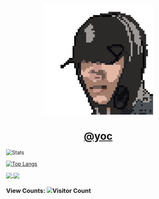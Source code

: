 <!---
YOCdot/YOCdot is a ✨ special ✨ repository because its `README.md` (this file) appears on your GitHub profile.
You can click the Preview link to take a look at your changes.
--->

<div align=center>
<img width='300' height='300' src="./favicon.png" />

<h1>
<a href="https://www.iyoc.xyz" target="_blank">@yoc</a>
</h1>
  
</div>
  

![Stats](https://github-readme-stats.vercel.app/api?username=YOCdot&show_icons=true&theme=buefy)

[![Top Langs](https://github-readme-stats.vercel.app/api/top-langs/?username=YOCdot&layout=compact&theme=buefy)](https://github.com/YOCdot/github-readme-stats)

<a href="https://github.com/anuraghazra/github-readme-stats">
  <img align="center" src="https://github-readme-stats.vercel.app/api?username=YOCdot&show_icons=true&theme=buefy" />
</a>
<a href="https://github.com/anuraghazra/convoychat">
  <img align="center" src="https://github-readme-stats.vercel.app/api/top-langs/?username=YOCdot&layout=compact&theme=buefy" />
</a>


### View Counts: ![Visitor Count](https://profile-counter.glitch.me/YOCdot/count.svg)
